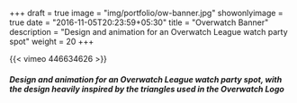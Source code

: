 +++
draft = true
image = "img/portfolio/ow-banner.jpg"
showonlyimage = true
date = "2016-11-05T20:23:59+05:30"
title = "Overwatch Banner"
description = "Design and animation for an Overwatch League watch party spot"
weight = 20
+++

{{< vimeo 446634626 >}}  
##### Design and animation for an Overwatch League watch party spot, with the design heavily inspired by the triangles used in the Overwatch Logo
